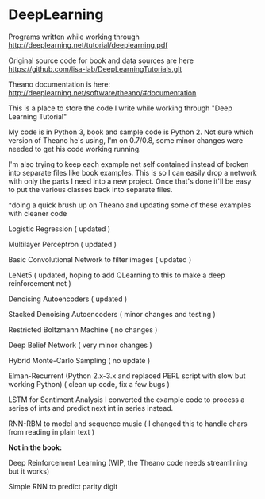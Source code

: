 # DeepLearning
Programs written while working through http://deeplearning.net/tutorial/deeplearning.pdf 

Original source code for book and data sources are here https://github.com/lisa-lab/DeepLearningTutorials.git

Theano documentation is here: http://deeplearning.net/software/theano/#documentation



This is a place to store the code I write while working through "Deep Learning Tutorial"

My code is in Python 3, book and sample code is Python 2. Not sure which version of Theano he's using, I'm on 0.7/0.8, some minor changes were needed to get his code working running.

I'm also trying to keep each example net self contained instead of broken into separate files like book examples. This is so I can easily drop a network with only the parts I need into a new project. Once that's done it'll be easy to put the various classes back into separate files.

*doing a quick brush up on Theano and updating some of these examples with cleaner code


Logistic Regression ( updated )

Multilayer Perceptron ( updated )

Basic Convolutional Network to filter images ( updated )

LeNet5  ( updated, hoping to add QLearning to this to make a deep reinforcement net ) 

Denoising Autoencoders ( updated )

Stacked Denoising Autoencoders ( minor changes and testing )

Restricted Boltzmann Machine ( no changes )

Deep Belief Network ( very minor changes )

Hybrid Monte-Carlo Sampling ( no update )

Elman-Recurrent (Python 2.x-3.x and replaced PERL script with slow but working Python)
                ( clean up code, fix a few bugs )


LSTM for Sentiment Analysis I converted the example code to process a series of ints and predict next int in series instead.

RNN-RBM to model and sequence music ( I changed this to handle chars from reading in plain text )


<b>Not in the book:</b>

Deep Reinforcement Learning (WIP, the Theano code needs streamlining but it works)

Simple RNN to predict parity digit

